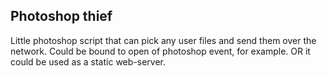 Photoshop thief
-----------------------------
Little photoshop script that can pick any user files and send them over the network. Could be bound to open of photoshop event, for example.
OR it could be used as a static web-server.
